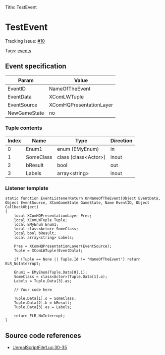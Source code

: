 Title: TestEvent

<h1>TestEvent</h1>

Tracking Issue: [#10](https://github.com/X2CommunityCore/X2WOTCCommunityHighlander/issues/10)

Tags: [events](../events.md)

## Event specification

| Param | Value |
| - | - |
| EventID | NameOfTheEvent |
| EventData | XComLWTuple |
| EventSource | XComHQPresentationLayer |
| NewGameState | no |

### Tuple contents

| Index | Name | Type | Direction|
| - | - | - | - |
| 0 | Enum1 | enum (EMyEnum) | in |
| 1 | SomeClass | class (class&lt;Actor&gt;) | inout |
| 2 | bResult | bool | out |
| 3 | Labels | array&lt;string&gt; | inout |


### Listener template

```unrealscript
static function EventListenerReturn OnNameOfTheEvent(Object EventData, Object EventSource, XComGameState GameState, Name EventID, Object CallbackObject)
{
	local XComHQPresentationLayer Pres;
	local XComLWTuple Tuple;
	local EMyEnum Enum1;
	local class<Actor> SomeClass;
	local bool bResult;
	local array<string> Labels;

	Pres = XComHQPresentationLayer(EventSource);
	Tuple = XComLWTuple(EventData);

	if (Tuple == None || Tuple.Id != 'NameOfTheEvent') return ELR_NoInterrupt;

	Enum1 = EMyEnum(Tuple.Data[0].i);
	SomeClass = class<Actor>(Tuple.Data[1].o);
	Labels = Tuple.Data[3].as;

	// Your code here

	Tuple.Data[1].o = SomeClass;
	Tuple.Data[2].b = bResult;
	Tuple.Data[3].as = Labels;

	return ELR_NoInterrupt;
}
```

## Source code references

* [UnrealScriptFile1.uc:30-35](https://github.com/X2CommunityCore/X2WOTCCommunityHighlander/blob/master/test_src/UnrealScriptFile1.uc#L30-L35)
